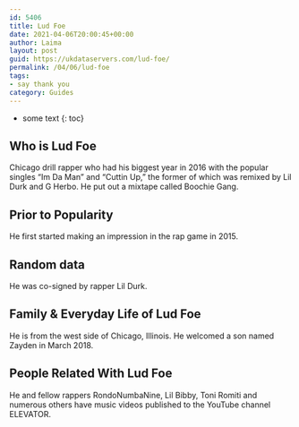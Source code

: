 ```yaml
---
id: 5406
title: Lud Foe
date: 2021-04-06T20:00:45+00:00
author: Laima
layout: post
guid: https://ukdataservers.com/lud-foe/
permalink: /04/06/lud-foe
tags:
- say thank you
category: Guides
---
```


* some text
{: toc}


## Who is Lud Foe
                  
                  
                  
Chicago drill rapper who had his biggest year in 2016 with the popular singles &#8220;Im Da Man&#8221; and &#8220;Cuttin Up,&#8221; the former of which was remixed by Lil Durk and G Herbo. He put out a mixtape called Boochie Gang. 
                  
              
            
              
            
                
                
                
## Prior to Popularity
                  
                  
                  
He first started making an impression in the rap game in 2015. 
                  
              
            
              
            
                
                
                
## Random data
                  
                  
                  
He was co-signed by rapper Lil Durk. 
                  
              
            
              
            
                
                
                
## Family & Everyday Life of Lud Foe
                  
                  
                  
He is from the west side of Chicago, Illinois. He welcomed a son named Zayden in March 2018. 
                  
              
            
              
            
                
                
                
## People Related With Lud Foe
                  
                  
                  
He and fellow rappers RondoNumbaNine, Lil Bibby, Toni Romiti and numerous others have music videos published to the YouTube channel ELEVATOR. 
                  
              
            
              
            
                
              
            
              
              
            
            
              
            
          
          
          